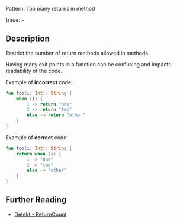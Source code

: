 Pattern: Too many returns in method

Issue: -

## Description

Restrict the number of return methods allowed in methods.

Having many exit points in a function can be confusing and impacts readability of the code.

Example of **incorrect** code:

```kotlin
fun foo(i: Int): String {
    when (i) {
        1 -> return "one"
        2 -> return "two"
        else -> return "other"
    }
}
```

Example of **correct** code:

```kotlin
fun foo(i: Int): String {
    return when (i) {
        1 -> "one"
        2 -> "two"
        else -> "other"
    }
}
```

## Further Reading

* [Detekt - ReturnCount](https://detekt.dev/docs/rules/style/#returncount)